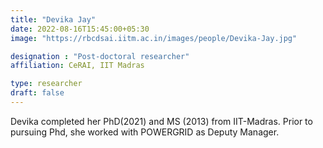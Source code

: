 ```yaml
---
title: "Devika Jay"
date: 2022-08-16T15:45:00+05:30
image: "https://rbcdsai.iitm.ac.in/images/people/Devika-Jay.jpg"

designation : "Post-doctoral researcher"
affiliation: CeRAI, IIT Madras

type: researcher
draft: false
---
```


Devika completed her PhD(2021) and MS (2013) from IIT-Madras. Prior to pursuing Phd, she worked with POWERGRID as Deputy Manager.